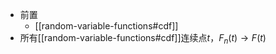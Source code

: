 - 前置
  - [[random-variable-functions#cdf]]
- 所有[[random-variable-functions#cdf]]连续点$t$，$F_n(t)\to F(t)$